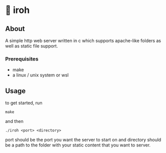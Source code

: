 # 🍵 iroh

## About <a name = "about"></a>

A simple http web server written in c
which supports apache-like folders as well as
static file support.

### Prerequisites

* make
* a linux / unix system or wsl

## Usage <a name = "usage"></a>

to get started, run

```
make
```

and then

```
./iroh <port> <directory>
```
port should be the port you want the server to start on
and directory should be a path to the folder with your static content that you
want to server.
